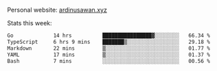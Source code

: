 Personal website: [ardinusawan.xyz](https://ardinusawan.xyz)

Stats this week:
<!--START_SECTION:waka-->

```txt
Go             14 hrs          ████████████████▓░░░░░░░░   66.34 %
TypeScript     6 hrs 9 mins    ███████▒░░░░░░░░░░░░░░░░░   29.18 %
Markdown       22 mins         ▒░░░░░░░░░░░░░░░░░░░░░░░░   01.77 %
YAML           17 mins         ▒░░░░░░░░░░░░░░░░░░░░░░░░   01.37 %
Bash           7 mins          ░░░░░░░░░░░░░░░░░░░░░░░░░   00.56 %
```

<!--END_SECTION:waka-->
